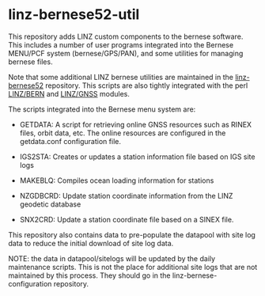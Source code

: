linz-bernese52-util
===================

This repository adds LINZ custom components to the bernese software.  This includes a number of user programs integrated into the Bernese MENU/PCF system (bernese/GPS/PAN), and some utilities for managing bernese files.  

Note that some additional LINZ bernese utilities are maintained in the [linz-bernese52](https://github.com/linz/linz-bernese52-private) repository.  This scripts are also 
tightly integrated with the perl [LINZ/BERN](https://github.com/linz/liblinz-bern-perl) and [LINZ/GNSS](https://github.com/linz/liblinz-gnss-perl) modules.

The scripts integrated into the Bernese menu system are:

* GETDATA: A script for retrieving online GNSS resources such as RINEX files, orbit data, etc.  The online resources are configured in the getdata.conf configuration file.

* IGS2STA: Creates or updates a station information file based on IGS site logs

* MAKEBLQ: Compiles ocean loading information for stations

* NZGDBCRD: Update station coordinate information from the LINZ geodetic database

* SNX2CRD: Update a station coordinate file based on a SINEX file.

This repository also contains data to pre-populate the datapool with site log data to reduce the initial download of site log data.

NOTE: the data in datapool/sitelogs will be updated by the daily maintenance scripts.  This is not
the place for additional site logs that are not maintained by this process.  They should go in the
linz-bernese-configuration repository.
